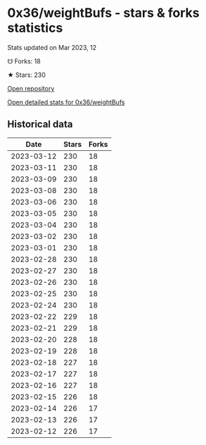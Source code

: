 # 0x36/weightBufs - stars & forks statistics

Stats updated on Mar 2023, 12

☋ Forks: 18

★ Stars: 230

[Open repository](https://github.com/0x36/weightBufs)

[Open detailed stats for 0x36/weightBufs](https://reviewgithub.com/rep/0x36/weightBufs)

## Historical data
| Date | Stars | Forks |
|------|-------|-------|
| 2023-03-12 | 230 | 18 | 
| 2023-03-11 | 230 | 18 | 
| 2023-03-09 | 230 | 18 | 
| 2023-03-08 | 230 | 18 | 
| 2023-03-06 | 230 | 18 | 
| 2023-03-05 | 230 | 18 | 
| 2023-03-04 | 230 | 18 | 
| 2023-03-02 | 230 | 18 | 
| 2023-03-01 | 230 | 18 | 
| 2023-02-28 | 230 | 18 | 
| 2023-02-27 | 230 | 18 | 
| 2023-02-26 | 230 | 18 | 
| 2023-02-25 | 230 | 18 | 
| 2023-02-24 | 230 | 18 | 
| 2023-02-22 | 229 | 18 | 
| 2023-02-21 | 229 | 18 | 
| 2023-02-20 | 228 | 18 | 
| 2023-02-19 | 228 | 18 | 
| 2023-02-18 | 227 | 18 | 
| 2023-02-17 | 227 | 18 | 
| 2023-02-16 | 227 | 18 | 
| 2023-02-15 | 226 | 18 | 
| 2023-02-14 | 226 | 17 | 
| 2023-02-13 | 226 | 17 | 
| 2023-02-12 | 226 | 17 | 


